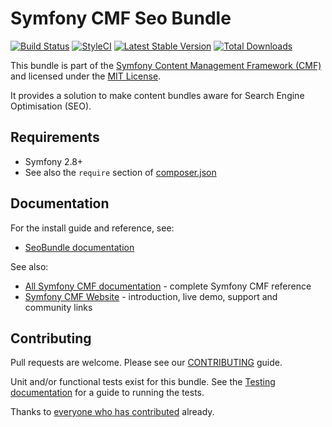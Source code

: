 # Symfony CMF Seo Bundle

[![Build Status](https://travis-ci.org/symfony-cmf/seo-bundle.svg?branch=master)](https://travis-ci.org/symfony-cmf/seo-bundle)
[![StyleCI](https://styleci.io/repos/16372913/shield)](https://styleci.io/repos/16372913)
[![Latest Stable Version](https://poser.pugx.org/symfony-cmf/seo-bundle/version.png)](https://packagist.org/packages/symfony-cmf/seo-bundle)
[![Total Downloads](https://poser.pugx.org/symfony-cmf/seo-bundle/d/total.png)](https://packagist.org/packages/symfony-cmf/seo-bundle)

This bundle is part of the [Symfony Content Management Framework (CMF)](http://cmf.symfony.com/)
and licensed under the [MIT License](LICENSE).

It provides a solution to make content bundles
aware for Search Engine Optimisation (SEO).

## Requirements

* Symfony 2.8+
* See also the `require` section of [composer.json](composer.json)

## Documentation

For the install guide and reference, see:

* [SeoBundle documentation](http://symfony.com/doc/master/cmf/bundles/seo/index.html)

See also:

* [All Symfony CMF documentation](http://symfony.com/doc/master/cmf/index.html) - complete Symfony CMF reference
* [Symfony CMF Website](http://cmf.symfony.com/) - introduction, live demo, support and community links


## Contributing

Pull requests are welcome. Please see our
[CONTRIBUTING](https://github.com/symfony-cmf/symfony-cmf/blob/master/CONTRIBUTING.md)
guide.

Unit and/or functional tests exist for this bundle. See the
[Testing documentation](http://symfony.com/doc/master/cmf/components/testing.html)
for a guide to running the tests.

Thanks to 
[everyone who has contributed](https://github.com/symfony-cmf/SeoBundle/contributors) already.
